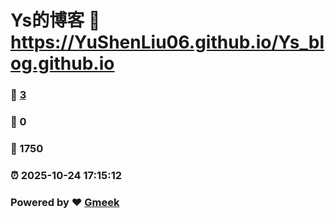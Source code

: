 # Ys的博客 :link: https://YuShenLiu06.github.io/Ys_blog.github.io 
### :page_facing_up: [3](https://YuShenLiu06.github.io/Ys_blog.github.io/tag.html) 
### :speech_balloon: 0 
### :hibiscus: 1750 
### :alarm_clock: 2025-10-24 17:15:12 
### Powered by :heart: [Gmeek](https://github.com/Meekdai/Gmeek)
